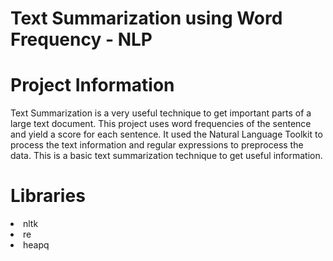 # Text Summarization using Word Frequency - NLP


# Project Information

Text Summarization is a very useful technique to get important parts of a large text document. This project uses word frequencies of the sentence and yield a score for each sentence. It used the Natural Language Toolkit to process the text information and regular expressions to preprocess the data. This is a basic text summarization technique to get useful information.

# Libraries

<li>nltk
<li>re
<li>heapq
